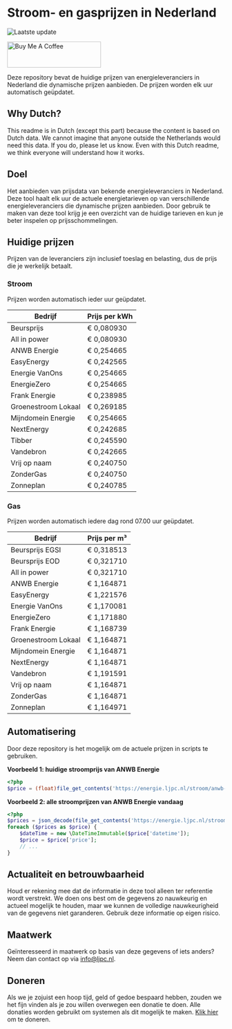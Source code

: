# Stroom- en gasprijzen in Nederland

![Laatste update](https://img.shields.io/badge/laatste%20update-2025--05--05%2009%3A00%20CET-brightgreen)

<a href="https://www.buymeacoffee.com/Lars-" target="_blank"><img src="https://cdn.buymeacoffee.com/buttons/v2/default-orange.png" alt="Buy Me A Coffee" height="60" style="height: 60px !important;width: 217px !important;" ></a>

Deze repository bevat de huidige prijzen van energieleveranciers in Nederland die dynamische prijzen aanbieden. De prijzen worden elk uur automatisch geüpdatet.

## Why Dutch?

This readme is in Dutch (except this part) because the content is based on Dutch data. We cannot imagine that anyone outside the Netherlands would need this data. If you do, please let us know. Even with this Dutch readme, we think
everyone will understand how it works.

## Doel

Het aanbieden van prijsdata van bekende energieleveranciers in Nederland. Deze tool haalt elk uur de actuele energietarieven op van verschillende energieleveranciers die dynamische prijzen aanbieden. Door gebruik te maken van deze tool
krijg je een overzicht van de huidige tarieven en kun je beter inspelen op prijsschommelingen.

## Huidige prijzen

Prijzen van de leveranciers zijn inclusief toeslag en belasting, dus de prijs die je werkelijk betaalt.

### Stroom

Prijzen worden automatisch ieder uur geüpdatet.

 Bedrijf | Prijs per kWh 
---------|---------------
Beursprijs | € 0,080930
All in power | € 0,080930
ANWB Energie | € 0,254665
EasyEnergy | € 0,242565
Energie VanOns | € 0,254665
EnergieZero | € 0,254665
Frank Energie | € 0,238985
Groenestroom Lokaal | € 0,269185
Mijndomein Energie | € 0,254665
NextEnergy | € 0,242685
Tibber | € 0,245590
Vandebron | € 0,242665
Vrij op naam | € 0,240750
ZonderGas | € 0,240750
Zonneplan | € 0,240785


### Gas

Prijzen worden automatisch iedere dag rond 07.00 uur geüpdatet.

 Bedrijf | Prijs per m³ 
---------|--------------
Beursprijs EGSI | € 0,318513
Beursprijs EOD | € 0,321710
All in power | € 0,321710
ANWB Energie | € 1,164871
EasyEnergy | € 1,221576
Energie VanOns | € 1,170081
EnergieZero | € 1,171880
Frank Energie | € 1,168739
Groenestroom Lokaal | € 1,164871
Mijndomein Energie | € 1,164871
NextEnergy | € 1,164871
Vandebron | € 1,191591
Vrij op naam | € 1,164871
ZonderGas | € 1,164871
Zonneplan | € 1,164971


## Automatisering

Door deze repository is het mogelijk om de actuele prijzen in scripts te gebruiken.

**Voorbeeld 1: huidige stroomprijs van ANWB Energie**

```php
<?php
$price = (float)file_get_contents('https://energie.ljpc.nl/stroom/anwb-energie-nu.txt');

```

**Voorbeeld 2: alle stroomprijzen van ANWB Energie vandaag**

```php
<?php
$prices = json_decode(file_get_contents('https://energie.ljpc.nl/stroom/all-in-power-vandaag.json'),true);
foreach ($prices as $price) {
    $dateTime = new \DateTimeImmutable($price['datetime']);
    $price = $price['price'];
    // ...
}
```

## Actualiteit en betrouwbaarheid

Houd er rekening mee dat de informatie in deze tool alleen ter referentie wordt verstrekt. We doen ons best om de gegevens zo nauwkeurig en actueel mogelijk te houden, maar we kunnen de volledige nauwkeurigheid van de gegevens niet
garanderen. Gebruik deze informatie op eigen risico.

## Maatwerk

Geïnteresseerd in maatwerk op basis van deze gegevens of iets anders? Neem dan contact op
via [info@ljpc.nl](mailto:info@ljpc.nl?subject=Energie%20prijzen).

## Doneren

Als we je zojuist een hoop tijd, geld of gedoe bespaard hebben, zouden we het fijn vinden als je zou willen overwegen een
donatie te doen. Alle donaties worden gebruikt om systemen als dit mogelijk te
maken. [Klik hier](https://www.buymeacoffee.com/Lars-) om te doneren.
